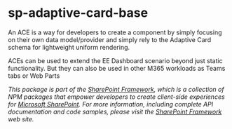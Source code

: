 # sp-adaptive-card-base

An ACE is a way for developers to create a component by simply focusing on their own data model/provider and simply rely to the Adaptive Card schema for lightweight uniform rendering.

ACEs can be used to extend the EE Dashboard scenario beyond just static functionality. But they can also be used in other M365 workloads as Teams tabs or Web Parts

*This package is part of the [SharePoint Framework](http://aka.ms/spfx),
which is a collection of NPM packages that empower developers to create client-side experiences
for [Microsoft SharePoint](https://products.office.com/en-us/sharepoint/collaboration).
For more information, including complete API documentation and code samples, please visit
the [SharePoint Framework](http://aka.ms/spfx) web site.*